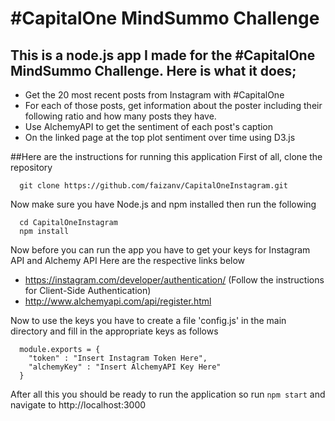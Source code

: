 # \#CapitalOne MindSummo Challenge
## This is a node.js app I made for the #CapitalOne MindSummo Challenge. Here is what it does;
* Get the 20 most recent posts from Instagram with #CapitalOne
* For each of those posts, get information about the poster including their following ratio and how many posts they have.
* Use AlchemyAPI to get the sentiment of each post's caption
* On the linked page at the top plot sentiment over time using D3.js

##Here are the instructions for running this application
First of all, clone the repository
```
  git clone https://github.com/faizanv/CapitalOneInstagram.git
```
Now make sure you have Node.js and npm installed then run the following
```
  cd CapitalOneInstagram
  npm install
```

Now before you can run the app you have to get your keys for Instagram API and Alchemy API
Here are the respective links below
* https://instagram.com/developer/authentication/ (Follow the instructions for Client-Side Authentication)
* http://www.alchemyapi.com/api/register.html

Now to use the keys you have to create a file 'config.js' in the main directory and fill in the appropriate keys as follows
```
  module.exports = {
    "token" : "Insert Instagram Token Here",
    "alchemyKey" : "Insert AlchemyAPI Key Here"
  }
```

After all this you should be ready to run the application so run `npm start` and navigate to http://localhost:3000
